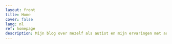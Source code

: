 ```yaml
---
layout: front
title: Home
cover: false
lang: nl
ref: homepage
description: Mijn blog over mezelf als autist en mijn ervaringen met autisme. Informatie en uitleg voor mensen zonder autisme, een kijk op de wereld vanuit iemand met autisme.
---
```


